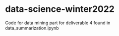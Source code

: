 # data-science-winter2022

Code for data mining part for deliverable 4 found in data_summarization.ipynb
